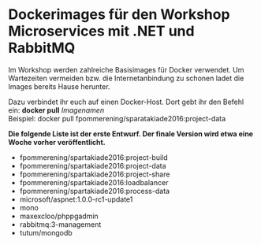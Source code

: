 # Dockerimages für den Workshop Microservices mit .NET und RabbitMQ

Im Workshop werden zahlreiche Basisimages für Docker verwendet. 
Um Wartezeiten vermeiden bzw. die Internetanbindung zu schonen ladet die Images bereits Hause herunter.

 

Dazu verbindet ihr euch auf einen Docker-Host. 
Dort gebt ihr  den Befehl ein: <b>docker pull</b> <i>Imagenamen</i> <br/>
Beispiel: docker pull fpommerening/sparatakiade2016:project-data


<b>Die folgende Liste ist der erste Entwurf. Der finale Version wird etwa eine Woche vorher veröffentlicht. </b>

- fpommerening/spartakiade2016:project-build
- fpommerening/spartakiade2016:project-data
- fpommerening/spartakiade2016:project-share
- fpommerening/spartakiade2016:loadbalancer
- fpommerening/spartakiade2016:process-data
- microsoft/aspnet:1.0.0-rc1-update1
- mono
- maxexcloo/phppgadmin
- rabbitmq:3-management
- tutum/mongodb
